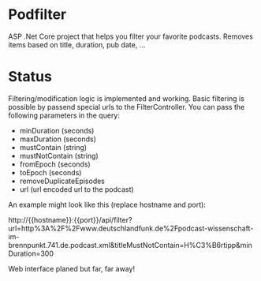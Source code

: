 # Podfilter
ASP .Net Core project that helps you filter your favorite podcasts. Removes items based on title, duration, pub date, ...

# Status
Filtering/modification logic is implemented and working.
Basic filtering is possible by passend special urls to the FilterController. You can pass the following parameters in the query:

  * minDuration (seconds)
  * maxDuration (seconds)
  * mustContain (string)
  * mustNotContain (string)
  * fromEpoch (seconds)
  * toEpoch (seconds)
  * removeDuplicateEpisodes
  * url (url encoded url to the podcast)
  
An example might look like this (replace hostname and port):

  http://{{hostname}}:{{port}}/api/filter?url=http%3A%2F%2Fwww.deutschlandfunk.de%2Fpodcast-wissenschaft-im-brennpunkt.741.de.podcast.xml&titleMustNotContain=H%C3%B6rtipp&minDuration=300
  
Web interface planed but far, far away!
